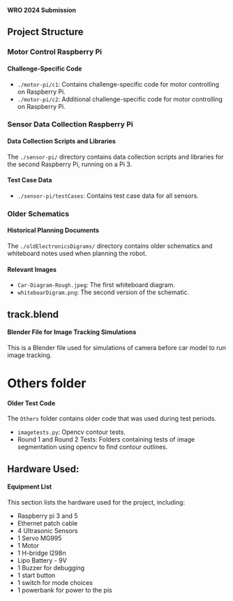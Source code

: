 **WRO 2024 Submission**

## Project Structure


### Motor Control Raspberry Pi
#### Challenge-Specific Code
* `./motor-pi/c1`: Contains challenge-specific code for motor controlling on Raspberry Pi.
* `./motor-pi/c2`: Additional challenge-specific code for motor controlling on Raspberry Pi.

### Sensor Data Collection Raspberry Pi
#### Data Collection Scripts and Libraries
The `./sensor-pi/` directory contains data collection scripts and libraries for the second Raspberry Pi, running
on a Pi 3.
#### Test Case Data
* `./sensor-pi/testCases`: Contains test case data for all sensors.

### Older Schematics
#### Historical Planning Documents
The `./oldElectronicsDigrams/` directory contains older schematics and whiteboard notes used when planning the
robot.
#### Relevant Images
* `Car-Diagram-Rough.jpeg`: The first whiteboard diagram.
* `whiteboarDigram.png`: The second version of the schematic.

## track.blend
#### Blender File for Image Tracking Simulations
This is a Blender file used for simulations of camera before car model to run image tracking.

# Others folder
#### Older Test Code
The `Others` folder contains older code that was used during test periods.
* `imagetests.py`: Opencv contour tests.
* Round 1 and Round 2 Tests: Folders containing tests of image segmentation using opencv to find contour outlines.

## Hardware Used:
#### Equipment List
This section lists the hardware used for the project, including:
* Raspberry pi 3 and 5
* Ethernet patch cable
* 4 Ultrasonic Sensors
* 1 Servo MG995
* 1 Motor
* 1 H-bridge l298n
* Lipo Battery - 9V
* 1 Buzzer for debugging
* 1 start button
* 1 switch for mode choices
* 1 powerbank for power to the pis
